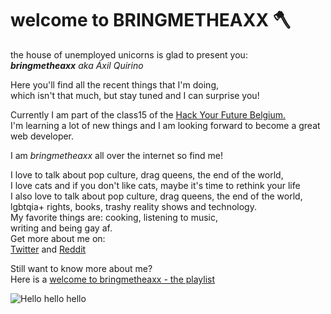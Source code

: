 # welcome to BRINGMETHEAXX 🪓

<link rel="stylesheet" type="text/css" media="all" href="styles.css" />

the house of unemployed unicorns is glad to present you: <br>
 _**bringmetheaxx** aka Áxil Quirino_

Here you'll find all the recent things that I'm doing,<br>
which isn't that much, but stay tuned and I can surprise you!

Currently I am part of the class15 of the [Hack Your Future Belgium.](https://github.com/HackYourFutureBelgium)<br>
I'm learning a lot of new things and I am looking forward to become a great web developer.

I am _bringmetheaxx_ all over the internet so find me! <br> 

I love to talk about pop culture, drag queens, the end of the world,<br>
I love cats and if you don't like cats, maybe it's time to rethink your life<br>
I also love to talk about pop culture, drag queens, the end of the world,<br>
lgbtqia+ rights, books, trashy reality shows and technology.<br>
My favorite things are: cooking, listening to music,<br>
writing and being gay af. <br>
Get more about me on: <br>
[Twitter](https://twitter.com/bringmetheaxx/) and [Reddit](https://www.reddit.com/user/bmtaxx)

Still want to know more about me?<br>
Here is a [welcome to bringmetheaxx - the playlist](https://music.apple.com/be/playlist/welcome-to-bringmetheaxx/pl.u-6mo4zxWcR26Adp)

![Hello hello hello](https://media.giphy.com/media/zDGU8yBdyjP61aVySi/giphy.gif)
